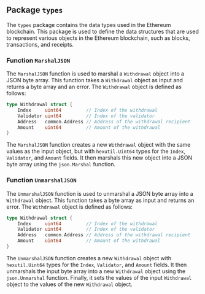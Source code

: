 ## Package `types`

The `types` package contains the data types used in the Ethereum blockchain. This package is used to define the data structures that are used to represent various objects in the Ethereum blockchain, such as blocks, transactions, and receipts.

### Function `MarshalJSON`

The `MarshalJSON` function is used to marshal a `Withdrawal` object into a JSON byte array. This function takes a `Withdrawal` object as input and returns a byte array and an error. The `Withdrawal` object is defined as follows:

```go
type Withdrawal struct {
    Index     uint64         // Index of the withdrawal
    Validator uint64         // Index of the validator
    Address   common.Address // Address of the withdrawal recipient
    Amount    uint64         // Amount of the withdrawal
}
```

The `MarshalJSON` function creates a new `Withdrawal` object with the same values as the input object, but with `hexutil.Uint64` types for the `Index`, `Validator`, and `Amount` fields. It then marshals this new object into a JSON byte array using the `json.Marshal` function.

### Function `UnmarshalJSON`

The `UnmarshalJSON` function is used to unmarshal a JSON byte array into a `Withdrawal` object. This function takes a byte array as input and returns an error. The `Withdrawal` object is defined as follows:

```go
type Withdrawal struct {
    Index     uint64         // Index of the withdrawal
    Validator uint64         // Index of the validator
    Address   common.Address // Address of the withdrawal recipient
    Amount    uint64         // Amount of the withdrawal
}
```

The `UnmarshalJSON` function creates a new `Withdrawal` object with `hexutil.Uint64` types for the `Index`, `Validator`, and `Amount` fields. It then unmarshals the input byte array into a new `Withdrawal` object using the `json.Unmarshal` function. Finally, it sets the values of the input `Withdrawal` object to the values of the new `Withdrawal` object.